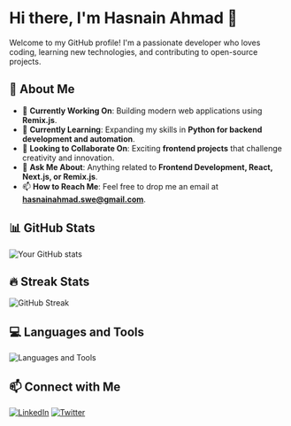 # Hi there, I'm Hasnain Ahmad 👋

Welcome to my GitHub profile! I'm a passionate developer who loves coding, learning new technologies, and contributing to open-source projects.

## 🚀 About Me


- 🔭 **Currently Working On**: Building modern web applications using **Remix.js**.
- 🌱 **Currently Learning**: Expanding my skills in **Python for backend development and automation**.
- 👯 **Looking to Collaborate On**: Exciting **frontend projects** that challenge creativity and innovation.
- 💬 **Ask Me About**: Anything related to **Frontend Development, React, Next.js, or Remix.js**.
- 📫 **How to Reach Me**: Feel free to drop me an email at **hasnainahmad.swe@gmail.com**.



## 📊 GitHub Stats

![Your GitHub stats](https://github-readme-stats.vercel.app/api?username=dev-nain&show_icons=true)

## 🔥 Streak Stats

![GitHub Streak](https://streak-stats.demolab.com/?user=dev-nain)


## 💻 Languages and Tools

![Languages and Tools](https://skillicons.dev/icons?i=python,js,html,css,react,nodejs,nextjs,express,mongodb,git,github,vscode)


## 📫 Connect with Me

[![LinkedIn](https://img.shields.io/badge/LinkedIn-0077B5?style=for-the-badge&logo=linkedin&logoColor=white)](https://www.linkedin.com/in/hasnain-ahmadkhan/)
[![Twitter](https://img.shields.io/badge/Twitter-1DA1F2?style=for-the-badge&logo=twitter&logoColor=white)](https://www.x.com/nain_2206/)

